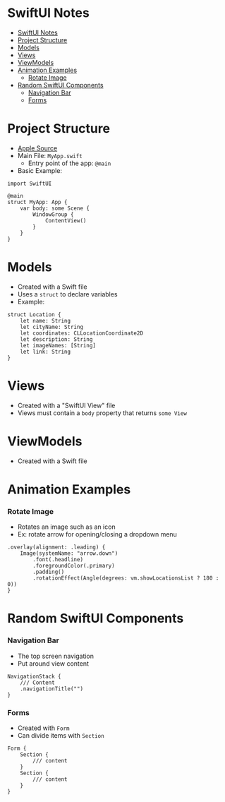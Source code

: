 # SwiftUI Notes

- [SwiftUI Notes](#swiftui-notes)
- [Project Structure](#project-structure)
- [Models](#models)
- [Views](#views)
- [ViewModels](#viewmodels)
- [Animation Examples](#animation-examples)
    - [Rotate Image](#rotate-image)
- [Random SwiftUI Components](#random-swiftui-components)
    - [Navigation Bar](#navigation-bar)
    - [Forms](#forms)

# Project Structure

- [Apple Source](https://developer.apple.com/tutorials/swiftui-concepts/exploring-the-structure-of-a-swiftui-app)
- Main File: `MyApp.swift`
  - Entry point of the app: `@main`
- Basic Example:
```
import SwiftUI

@main
struct MyApp: App {
    var body: some Scene {
        WindowGroup {
            ContentView()
        }
    }
}
```

# Models

- Created with a Swift file
- Uses a `struct` to declare variables
- Example:
```
struct Location {
    let name: String
    let cityName: String
    let coordinates: CLLocationCoordinate2D
    let description: String
    let imageNames: [String]
    let link: String
}
```

# Views

- Created with a "SwiftUI View" file
- Views must contain a `body` property that returns `some View`

# ViewModels

- Created with a Swift file

# Animation Examples

### Rotate Image

- Rotates an image such as an icon
- Ex: rotate arrow for opening/closing a dropdown menu
```
.overlay(alignment: .leading) {
    Image(systemName: "arrow.down")
        .font(.headline)
        .foregroundColor(.primary)
        .padding()
        .rotationEffect(Angle(degrees: vm.showLocationsList ? 180 : 0))
}
```

# Random SwiftUI Components

### Navigation Bar

- The top screen navigation
- Put around view content
```
NavigationStack {
    /// Content
    .navigationTitle("")
}
```

### Forms

- Created with `Form` 
- Can divide items with `Section`
```
Form {
    Section {
        /// content
    }
    Section {
        /// content
    }
}
```
